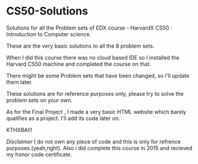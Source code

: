 # CS50-Solutions

Solutions for all the Problem sets of EDX course - HarvardX CS50 : Introduction to Computer science.

These are the very basic solutions to all the 8 problem sets.

When I did this course there was no cloud based IDE so I installed the Harvard CS50 machine and completed the course on that.

There might be some Problem sets that have been changed, so I'll update them later.

These solutions are for reference purposes only, please try to solve the problem sets on your own.

As for the Final Project , I made a very basic HTML website which barely qualifies as a project. I'll add its code later on.

KTHXBAI!! 



*Disclaimer*
I do not own any piece of code and this is only for refrence purposes.(yeah,right).
Also i did complete this course in 2015 and recieved my honor code certificate.
